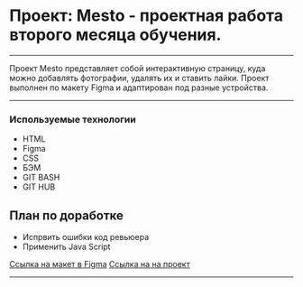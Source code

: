 # Проект: Mesto - проектная работа второго месяца обучения.

---
Проект Mesto представляет собой интерактивную страницу, куда можно добавлять фотографии, удалять их и ставить лайки.
Проект выполнен по макету Figma  и адаптирован под разные устройства.

---

### Используемые технологии
* HTML
* Figma
* CSS
* БЭМ
* GIT BASH
* GIT HUB

## План по доработке
* Испрвить ошибки код ревьюера
* Применить Java Script

 [Ссылка на макет в Figma](https://www.figma.com/file/2cn9N9jSkmxD84oJik7xL7/JavaScript.-Sprint-4?node-id=0%3A1)
 [Ссылка на на проект](https://github.com/aksanafrolova2017/mesto-project)

---